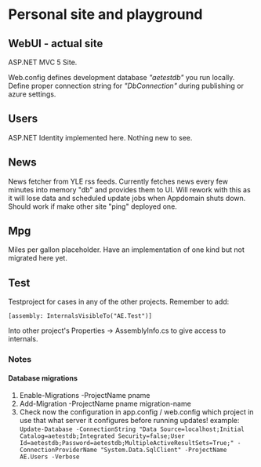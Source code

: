 # Personal site and playground

## WebUI - actual site
ASP.NET MVC 5 Site.

Web.config defines development database *"aetestdb"* you run locally. Define proper connection string for *"DbConnection"* during publishing or azure settings.

## Users
ASP.NET Identity implemented here. Nothing new to see.

## News
News fetcher from YLE rss feeds. Currently fetches news every few minutes into memory "db" and provides them to UI. Will rework with this as it will lose data and scheduled update jobs when Appdomain shuts down. Should work if make other site "ping" deployed one.

## Mpg
Miles per gallon placeholder. Have an implementation of one kind but not migrated here yet.

## Test
Testproject for cases in any of the other projects.
Remember to add:

`[assembly: InternalsVisibleTo("AE.Test")]`

Into other project's Properties -> AssemblyInfo.cs to give access to internals.

### Notes
#### Database migrations
1. Enable-Migrations -ProjectName pname
2. Add-Migration -ProjectName pname migration-name
3. Check now the configuration in app.config / web.config which project in use that what server it configures before running updates! example:
`Update-Database -ConnectionString "Data Source=localhost;Initial Catalog=aetestdb;Integrated Security=false;User Id=aetestdb;Password=aetestdb;MultipleActiveResultSets=True;" -ConnectionProviderName "System.Data.SqlClient" -ProjectName AE.Users -Verbose`
